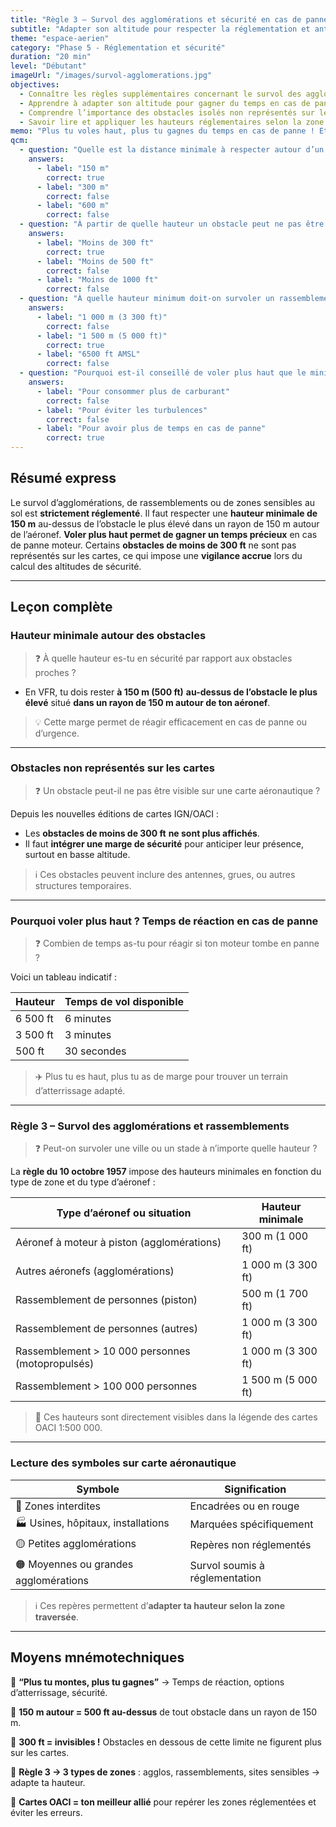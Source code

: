 ```yaml
---
title: "Règle 3 – Survol des agglomérations et sécurité en cas de panne"
subtitle: "Adapter son altitude pour respecter la réglementation et anticiper les imprévus"
theme: "espace-aerien"
category: "Phase 5 - Réglementation et sécurité"
duration: "20 min"
level: "Débutant"
imageUrl: "/images/survol-agglomerations.jpg"
objectives:
  - Connaître les règles supplémentaires concernant le survol des agglomérations et rassemblements
  - Apprendre à adapter son altitude pour gagner du temps en cas de panne moteur
  - Comprendre l’importance des obstacles isolés non représentés sur les cartes
  - Savoir lire et appliquer les hauteurs réglementaires selon la zone survolée
memo: "Plus tu voles haut, plus tu gagnes du temps en cas de panne ! Et attention aux zones sensibles au sol."
qcm:
  - question: "Quelle est la distance minimale à respecter autour d’un obstacle isolé ?"
    answers:
      - label: "150 m"
        correct: true
      - label: "300 m"
        correct: false
      - label: "600 m"
        correct: false
  - question: "À partir de quelle hauteur un obstacle peut ne pas être visible sur la carte ?"
    answers:
      - label: "Moins de 300 ft"
        correct: true
      - label: "Moins de 500 ft"
        correct: false
      - label: "Moins de 1000 ft"
        correct: false
  - question: "À quelle hauteur minimum doit-on survoler un rassemblement >100 000 personnes ?"
    answers:
      - label: "1 000 m (3 300 ft)"
        correct: false
      - label: "1 500 m (5 000 ft)"
        correct: true
      - label: "6500 ft AMSL"
        correct: false
  - question: "Pourquoi est-il conseillé de voler plus haut que le minimum réglementaire ?"
    answers:
      - label: "Pour consommer plus de carburant"
        correct: false
      - label: "Pour éviter les turbulences"
        correct: false
      - label: "Pour avoir plus de temps en cas de panne"
        correct: true
---
```


## Résumé express

Le survol d’agglomérations, de rassemblements ou de zones sensibles au sol est **strictement réglementé**. Il faut respecter une **hauteur minimale de 150 m** au-dessus de l’obstacle le plus élevé dans un rayon de 150 m autour de l’aéronef. **Voler plus haut permet de gagner un temps précieux** en cas de panne moteur. Certains **obstacles de moins de 300 ft** ne sont pas représentés sur les cartes, ce qui impose une **vigilance accrue** lors du calcul des altitudes de sécurité.

---

## Leçon complète

### Hauteur minimale autour des obstacles

> ❓ À quelle hauteur es-tu en sécurité par rapport aux obstacles proches ?

- En VFR, tu dois rester **à 150 m (500 ft)** **au-dessus de l’obstacle le plus élevé** situé **dans un rayon de 150 m autour de ton aéronef**.

> 💡 Cette marge permet de réagir efficacement en cas de panne ou d’urgence.

---

### Obstacles non représentés sur les cartes

> ❓ Un obstacle peut-il ne pas être visible sur une carte aéronautique ?

Depuis les nouvelles éditions de cartes IGN/OACI :

- Les **obstacles de moins de 300 ft** **ne sont plus affichés**.
- Il faut **intégrer une marge de sécurité** pour anticiper leur présence, surtout en basse altitude.

> ℹ️ Ces obstacles peuvent inclure des antennes, grues, ou autres structures temporaires.

---

### Pourquoi voler plus haut ? Temps de réaction en cas de panne

> ❓ Combien de temps as-tu pour réagir si ton moteur tombe en panne ?

Voici un tableau indicatif :

| Hauteur  | Temps de vol disponible |
| -------- | ----------------------- |
| 6 500 ft | 6 minutes               |
| 3 500 ft | 3 minutes               |
| 500 ft   | 30 secondes             |

> ✈️ Plus tu es haut, plus tu as de marge pour trouver un terrain d’atterrissage adapté.

---

### Règle 3 – Survol des agglomérations et rassemblements

> ❓ Peut-on survoler une ville ou un stade à n’importe quelle hauteur ?

La **règle du 10 octobre 1957** impose des hauteurs minimales en fonction du type de zone et du type d’aéronef :

| Type d’aéronef ou situation                      | Hauteur minimale   |
| ------------------------------------------------ | ------------------ |
| Aéronef à moteur à piston (agglomérations)       | 300 m (1 000 ft)   |
| Autres aéronefs (agglomérations)                 | 1 000 m (3 300 ft) |
| Rassemblement de personnes (piston)              | 500 m (1 700 ft)   |
| Rassemblement de personnes (autres)              | 1 000 m (3 300 ft) |
| Rassemblement > 10 000 personnes (motopropulsés) | 1 000 m (3 300 ft) |
| Rassemblement > 100 000 personnes                | 1 500 m (5 000 ft) |

> 🧠 Ces hauteurs sont directement visibles dans la légende des cartes OACI 1:500 000.

---

### Lecture des symboles sur carte aéronautique

| Symbole                               | Signification                  |
| ------------------------------------- | ------------------------------ |
| 📍 Zones interdites                   | Encadrées ou en rouge          |
| 🏭 Usines, hôpitaux, installations    | Marquées spécifiquement        |
| 🟡 Petites agglomérations             | Repères non réglementés        |
| 🟠 Moyennes ou grandes agglomérations | Survol soumis à réglementation |

> ℹ️ Ces repères permettent d’**adapter ta hauteur selon la zone traversée**.

---

## Moyens mnémotechniques

🧠 **“Plus tu montes, plus tu gagnes”** → Temps de réaction, options d’atterrissage, sécurité.

🧠 **150 m autour = 500 ft au-dessus** de tout obstacle dans un rayon de 150 m.

🧠 **300 ft = invisibles !** Obstacles en dessous de cette limite ne figurent plus sur les cartes.

🧠 **Règle 3 → 3 types de zones** : agglos, rassemblements, sites sensibles → adapte ta hauteur.

🧠 **Cartes OACI = ton meilleur allié** pour repérer les zones réglementées et éviter les erreurs.
